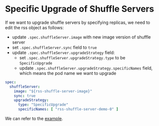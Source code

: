 <!--
  ~ Licensed to the Apache Software Foundation (ASF) under one or more
  ~ contributor license agreements.  See the NOTICE file distributed with
  ~ this work for additional information regarding copyright ownership.
  ~ The ASF licenses this file to You under the Apache License, Version 2.0
  ~ (the "License"); you may not use this file except in compliance with
  ~ the License.  You may obtain a copy of the License at
  ~
  ~    http://www.apache.org/licenses/LICENSE-2.0
  ~
  ~ Unless required by applicable law or agreed to in writing, software
  ~ distributed under the License is distributed on an "AS IS" BASIS,
  ~ WITHOUT WARRANTIES OR CONDITIONS OF ANY KIND, either express or implied.
  ~ See the License for the specific language governing permissions and
  ~ limitations under the License.
  -->

# Specific Upgrade of Shuffle Servers

If we want to upgrade shuffle servers by specifying replicas, we need to edit the rss object as follows:

- update `.spec.shuffleServer.image` with new image version of shuffle server
- set `.spec.shuffleServer.sync` field to `true`
- update `.spec.shuffleServer.upgradeStrategy` field:
    - set `.spec.shuffleServer.upgradeStrategy.type` to be `SpecificUpgrade`
    - update `.spec.shuffleServer.upgradeStrategy.specificNames` field, which means the pod name we want to upgrade

```yaml
spec:
  shuffleServer:
    image: "${rss-shuffle-server-image}"
    sync: true
    upgradeStrategy:
      type: "SpecificUpgrade"
      specificNames: [ "rss-shuffle-server-demo-0" ]
```

We can refer to the [example](rss-specific-upgrade.yaml).